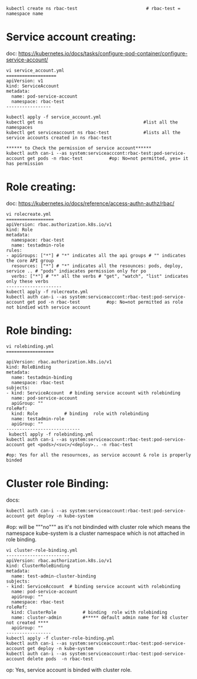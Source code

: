 ```
kubectl create ns rbac-test                          # rbac-test = namespace name
```
Service account creating:  
=======================
doc: https://kubernetes.io/docs/tasks/configure-pod-container/configure-service-account/  
```
vi service_account.yml
===================
apiVersion: v1
kind: ServiceAccount
metadata:
  name: pod-service-account
  namespace: rbac-test
-----------------

kubectl apply -f service_account.yml
kubectl get ns                                      #list all the namespaces
kubectl get serviceaccount ns rbac-test             #lists all the service accounts created in ns rbac-test

****** to Check the permission of service account******
kubectl auth can-i --as system:serviceacccont:rbac-test:pod-service-account get pods -n rbac-test          #op: No=not permitted, yes= it has permission

```

Role creating:  
==========
doc: https://kubernetes.io/docs/reference/access-authn-authz/rbac/
```
vi rolecreate.yml
==================
apiVersion: rbac.authorization.k8s.io/v1
kind: Role
metadata:
  namespace: rbac-test
  name: testadmin-role
rules:
- apiGroups: ["*"] # "*" indicates all the api groups # "" indicates the core API group
  resources: ["*"] # "*" indicates all the resounces: pods, deploy, service .. # "pods" indiacates permission only for po 
  verbs: ["*"] # "*" all the verbs # "get", "watch", "list" indicates only these verbs
---------------------
kubectl apply -f rolecreate.yml
kubectl auth can-i --as system:serviceacccont:rbac-test:pod-service-account get pod -n rbac-test          #op: No=not permitted as role not bindied with service account 
```
Role binding:  
===========
```
vi rolebinding.yml
==================

apiVersion: rbac.authorization.k8s.io/v1
kind: RoleBinding
metadata:
  name: testadmin-binding
  namespace: rbac-test
subjects:
- kind: ServiceAccount  # binding service account with rolebinding 
  name: pod-service-account
  apiGroup: ""
roleRef:
  kind: Role          # binding  role with rolebinding 
  name: testadmin-role
  apiGroup: ""
----------------------------
 kubectl apply -f rolebinding.yml
kubectl auth can-i --as system:serviceaccount:rbac-test:pod-service-account get <pods>/<svc>/<deploy>.. -n rbac-test

#op: Yes for all the resournces, as service account & role is properly binded

```

Cluster role Binding:  
=================
docs: 
```
kubectl auth can-i --as system:serviceaccount:rbac-test:pod-service-account get deploy -n kube-system
```
#op: will be """no""" as it's not bindinded with cluster role which means the namespace kube-system is a cluster namespace which is not attached in role binding.
```
vi cluster-role-binding.yml
------------------------
apiVersion: rbac.authorization.k8s.io/v1
kind: ClusterRoleBinding
metadata:
  name: test-admin-cluster-binding
subjects:
- kind: ServiceAccount  # binding service account with rolebinding 
  name: pod-service-account
  apiGroup: ""
  namespace: rbac-test
roleRef:
  kind: ClusterRole          # binding  role with rolebinding 
  name: cluster-admin        #***** default admin name for k8 cluster not created ****
  apiGroup: ""
-----------------
kubectl apply -f cluster-role-binding.yml
kubectl auth can-i --as system:serviceaccount:rbac-test:pod-service-account get deploy -n kube-system
kubectl auth can-i --as system:serviceaccount:rbac-test:pod-service-account delete pods  -n rbac-test
```
op: Yes, service account is binded with cluster role. 
